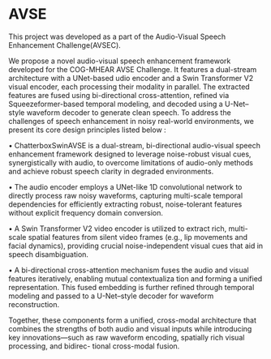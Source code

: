 # AVSE

This project was developed as a part of the Audio-Visual Speech Enhancement Challenge(AVSEC).

We propose a novel audio-visual speech enhancement framework developed for the COG-MHEAR AVSE Challenge. It features a dual-stream architecture with a UNet-based udio encoder and a Swin Transformer V2 visual encoder, each processing their modality in parallel. The extracted features are fused using bi-directional cross-attention, refined via Squeezeformer-based temporal modeling, and decoded using a U-Net–style waveform decoder to generate clean speech. To address the challenges of speech enhancement in noisy real-world environments, we present its core design principles listed below :

• ChatterboxSwinAVSE is a dual-stream, bi-directional audio-visual speech enhancement framework designed to leverage noise-robust visual cues, synergistically with audio, to overcome limitations of audio-only methods and achieve robust speech clarity in degraded environments.

• The audio encoder employs a UNet-like 1D convolutional network to directly process raw noisy waveforms, capturing multi-scale temporal dependencies for efficiently extracting robust, noise-tolerant features without explicit frequency domain conversion.

• A Swin Transformer V2 video encoder is utilized to extract rich, multi-scale spatial features from silent video frames (e.g., lip movements and facial dynamics), providing crucial noise-independent visual cues that aid in speech disambiguation.

• A bi-directional cross-attention mechanism fuses the audio and visual features iteratively, enabling mutual contextualiza tion and forming a unified representation. This fused embedding is further refined through temporal modeling and passed to a U-Net–style decoder for waveform reconstruction.

Together, these components form a unified, cross-modal architecture that combines the strengths of both audio and visual inputs while introducing key innovations—such as raw waveform encoding, spatially rich visual processing, and bidirec- tional cross-modal fusion.
